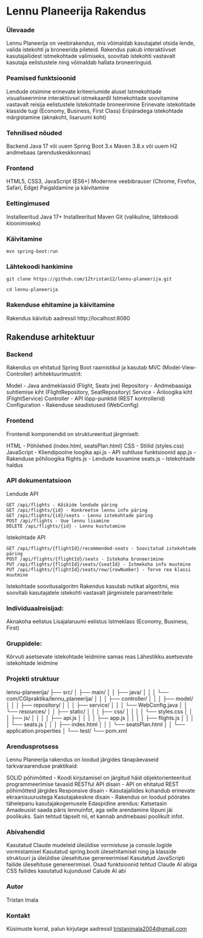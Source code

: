 # Lennu Planeerija Rakendus
### Ülevaade
Lennu Planeerija on veebirakendus, mis võimaldab kasutajatel otsida lende, valida istekohti ja broneerida pileteid. Rakendus pakub interaktiivset kasutajaliidest istmekohtade valimiseks, soovitab istekohti vastavalt kasutaja eelistustele ning võimaldab hallata broneeringuid.

### Peamised funktsioonid
Lendude otsimine erinevate kriteeriumide alusel
Istmekohtade visualiseerimine interaktiivsel istmekaardil
Istmekohtade soovitamine vastavalt reisija eelistustele
Istekohtade broneerimine
Erinevate istekohtade klasside tugi (Economy, Business, First Class)
Eripäradega istekohtade märgistamine (aknakoht, lisaruumi koht)
### Tehnilised nõuded
Backend
Java 17 või uuem
Spring Boot 3.x
Maven 3.8.x või uuem
H2 andmebaas (arenduskeskkonnas)
### Frontend
HTML5, CSS3, JavaScript (ES6+)
Modernne veebibrauser (Chrome, Firefox, Safari, Edge)
Paigaldamine ja käivitamine
### Eeltingimused
Installeeritud Java 17+
Installeeritud Maven
Git (valikuline, lähtekoodi kloonimiseks)

### Käivitamine
```
mvn spring-boot:run
```
### Lähtekoodi hankimine
```
git clone https://github.com/12tristan12/lennu-planeerija.git
```
```
cd lennu-planeerija
```
### Rakenduse ehitamine ja käivitamine
Rakendus käivitub aadressil http://localhost:8080

## Rakenduse arhitektuur
### Backend
Rakendus on ehitatud Spring Boot raamistikul ja kasutab MVC (Model-View-Controller) arhitektuurimustrit:

Model - Java andmeklassid (Flight, Seats jne)
Repository - Andmebaasiga suhtlemise kiht (FlightRepository, SeatRepository)
Service - Äriloogika kiht (FlightService)
Controller - API lõpp-punktid (REST kontrollerid)
Configuration - Rakenduse seadistused (WebConfig)

### Frontend
Frontendi komponendid on struktureeritud järgmiselt:

HTML - Põhilehed (index.html, seatsPlan.html)
CSS - Stiilid (styles.css)
JavaScript - Kliendipoolne loogika
api.js - API suhtluse funktsioonid
app.js - Rakenduse põhiloogika
flights.js - Lendude kuvamine
seats.js - Istekohtade haldus

### API dokumentatsioon
Lendude API
```
GET /api/flights - Kõikide lendude päring
GET /api/flights/{id} - Konkreetse lennu info päring
GET /api/flights/{id}/seats - Lennu istekohtade päring
POST /api/flights - Uue lennu lisamine
DELETE /api/flights/{id} - Lennu kustutamine
```
Istekohtade API
```
GET /api/flights/{flightId}/recommended-seats - Soovitatud istekohtade päring
POST /api/flights/{flightId}/seats - Istekoha broneerimine
PUT /api/flights/{flightId}/seats/{seatId} - Istmekoha info muutmine
PUT /api/flights/{flightId}/seats/row/{rowNumber} - Terve rea klassi muutmine
```
Istekohtade soovitusalgoritm
Rakendus kasutab nutikat algoritmi, mis soovitab kasutajatele istekohti vastavalt järgmistele parameetritele:

### Individuaalreisijad:

Aknakoha eelistus
Lisajalaruumi eelistus
Istmeklass (Economy, Business, First)
### Gruppidele:
Kõrvuti asetsevate istekohtade leidmine samas reas
Lähestikku asetsevate istekohtade leidmine

### Projekti struktuur
lennu-planeerija/
├── src/
│   ├── main/
│   │   ├── java/
│   │   │   └── com/CGIpraktika/lennu_planeerija/
│   │   │       ├── controller/
│   │   │       ├── model/
│   │   │       ├── repository/
│   │   │       ├── service/
│   │   │       └── WebConfig.java
│   │   └── resources/
│   │       ├── static/
│   │       │   ├── css/
│   │       │   │   └── styles.css
│   │       │   ├── js/
│   │       │   │   ├── api.js
│   │       │   │   ├── app.js
│   │       │   │   ├── flights.js
│   │       │   │   └── seats.js
│   │       │   ├── index.html
│   │       │   └── seatsPlan.html
│   │       └── application.properties
│   └── test/
└── pom.xml

### Arendusprotsess
Lennu Planeerija rakendus on loodud järgides tänapäevaseid tarkvaraarenduse praktikaid:

SOLID põhimõtted - Koodi kirjutamisel on järgitud häid objektorienteeritud programmeerimise tavasid
RESTful API disain - API on ehitatud REST põhimõtteid järgides
Responsive disain - Kasutajaliides kohandub erinevate ekraanisuurustega
Kasutajakeskne disain - Rakendus on loodud pöörates tähelepanu kasutajakogemusele
Edaspidine arendus:
Katsetasin Amadeusist saada päris lennuinfot, aga selle arendamine lõpuni jäi poolikuks. Sain tehtud täpselt nii, et kannab andmebaasi poolikult infot.

### Abivahendid
Kasutatud Claude mudeleid üleüldise vormistuse ja console.logide vormistamisel 
Kasutatud spring.booti ülesehitamisel ning ja klasside struktuuri ja üleüldise ülesehituse genereerimisel
Kasutatud JavaScripti failide ülesehituse genereerimisel. Osad funktsioonid tehtud Claude AI abiga
CSS failides kasutatud kujundusel Calude AI abi


### Autor
Tristan Imala

### Kontakt
Küsimuste korral, palun kirjutage aadressil tristanimala2004@gmail.com
